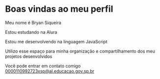 # Boas vindas ao meu perfil 

Meu nome é Bryan Siqueira

Estou estudando na Alura

Estou me desenvolvendo na linguagem JavaScript

Utilizo esse espaço para minha organização e compartilhamento dos meu projetos desenvolvidos

Você pode entrar em contato comigo 
0000110992723xsp@al.educacao.gov.sp.br


